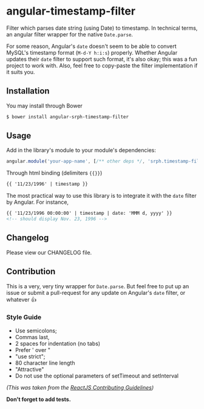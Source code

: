 angular-timestamp-filter
=====

Filter which parses date string (using Date) to timestamp. In technical terms, an angular filter wrapper for the native ```Date.parse```.

For some reason, Angular's ```date``` doesn't seem to be able to convert MySQL's timestamp format (```M-d-Y h:i:s```) properly. Whether Angular updates their ```date``` filter to support such format, it's also okay; this was a fun project to work with. Also, feel free to copy-paste the filter implementation if it suits you.

## Installation

You may install through Bower

```bash
$ bower install angular-srph-timestamp-filter
```

## Usage

Add in the library's module to your module's dependencies:

```js
angular.module('your-app-name', [/** other deps */, 'srph.timestamp-filter']);
```

Through html binding (delimiters ```{{}}```)
```html
{{ '11/23/1996' | timestamp }}
```

The most practical way to use this library is to integrate it with the ```date``` filter by Angular. For instance,

```html
{{ '11/23/1996 00:00:00' | timestamp | date: 'MMM d, yyyy' }}
<!-- should display Nov. 23, 1996 -->
```

## Changelog

Please view our CHANGELOG file.

## Contribution

This is a very, very tiny wrapper for ```Date.parse```. But feel free to put up an issue or submit a pull-request for any update on Angular's ```date``` filter, or whatever :thumbsup:

### Style Guide

- Use semicolons;
- Commas last,
- 2 spaces for indentation (no tabs)
- Prefer ' over "
- "use strict";
- 80 character line length
- "Attractive"
- Do not use the optional parameters of setTimeout and setInterval

*(This was taken from the [ReactJS Contributing Guidelines](https://github.com/facebook/react/blob/master/CONTRIBUTING.md))*

**Don't forget to add tests.**
